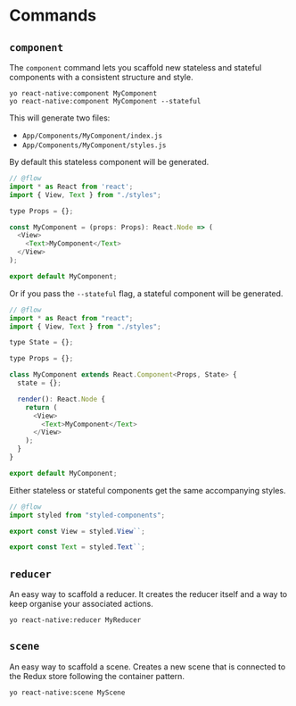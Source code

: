 # Commands

## `component`

The `component` command lets you scaffold new stateless and stateful components
with a consistent structure and style.

```
yo react-native:component MyComponent
yo react-native:component MyComponent --stateful
```

This will generate two files:
* `App/Components/MyComponent/index.js`
* `App/Components/MyComponent/styles.js`

By default this stateless component will be generated.

```js
// @flow
import * as React from 'react';
import { View, Text } from "./styles";

type Props = {};

const MyComponent = (props: Props): React.Node => (
  <View>
    <Text>MyComponent</Text>
  </View>
);

export default MyComponent;
```

Or if you pass the `--stateful` flag, a stateful component will be generated.

```js
// @flow
import * as React from "react";
import { View, Text } from "./styles";

type State = {};

type Props = {};

class MyComponent extends React.Component<Props, State> {
  state = {};

  render(): React.Node {
    return (
      <View>
        <Text>MyComponent</Text>
      </View>
    );
  }
}

export default MyComponent;
```

Either stateless or stateful components get the same accompanying styles.

```js
// @flow
import styled from "styled-components";

export const View = styled.View``;

export const Text = styled.Text``;
```

## `reducer`

An easy way to scaffold a reducer. It creates the reducer itself and a way to keep organise your associated actions.

```
yo react-native:reducer MyReducer
```

## `scene`

An easy way to scaffold a scene. Creates a new scene that is connected to the
Redux store following the container pattern.

```
yo react-native:scene MyScene
```
